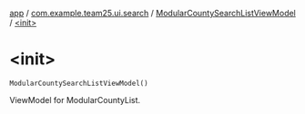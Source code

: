 [app](../../index.md) / [com.example.team25.ui.search](../index.md) / [ModularCountySearchListViewModel](index.md) / [&lt;init&gt;](./-init-.md)

# &lt;init&gt;

`ModularCountySearchListViewModel()`

ViewModel for ModularCountyList.

